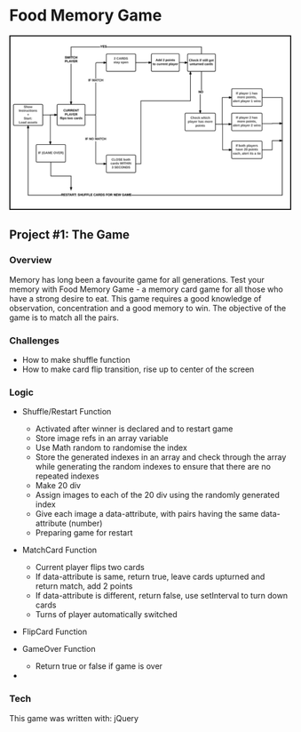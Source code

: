 # Food Memory Game

<img src="/assets/img/gameflowchart.png" border = 2px solid black>

## Project #1: The Game

### **Overview**
Memory has long been a favourite game for all generations. Test your memory with Food Memory Game - a memory card game for all those who have a strong desire to eat. This game requires a good knowledge of observation, concentration and a good memory to win. The objective of the game is to match all the pairs.

### **Challenges**
+ How to make shuffle function
+ How to make card flip transition, rise up to center of the screen

### **Logic**
+ Shuffle/Restart Function
  + Activated after winner is declared and to restart game
  + Store image refs in an array variable
  + Use Math random to randomise the index
  + Store the generated indexes in an array and check through the array while generating the random indexes to ensure that there are no repeated indexes
  + Make 20 div
  + Assign images to each of the 20 div using the randomly generated index
  + Give each image a data-attribute, with pairs having the same data-attribute (number)
  + Preparing game for restart


+ MatchCard Function
  + Current player flips two cards
  + If data-attribute is same, return true, leave cards upturned and return match, add 2 points
  + If data-attribute is different, return false, use setInterval to turn down cards
  + Turns of player automatically switched

+ FlipCard Function

+ GameOver Function
  + Return true or false if game is over

+
### **Tech**

This game was written with: jQuery

<!-- ### **Resources** -->
